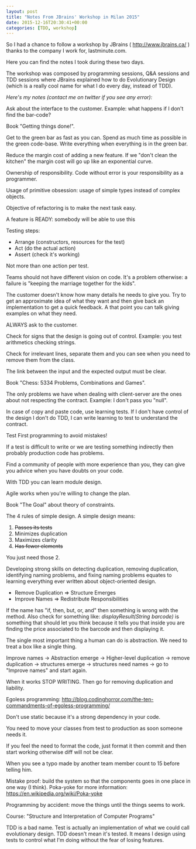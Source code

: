 ```yaml
---
layout: post
title: "Notes From JBrains' Workshop in Milan 2015"
date: 2015-12-16T20:30:41+00:00
categories: [TDD, workshop]
---
```


So I had a chance to follow a workshop by JBrains ( <http://www.jbrains.ca/> )
thanks to the company I work for, lastminute.com.

Here you can find the notes I took during these two days.

The workshop was composed by programming sessions, Q&A sessions and TDD sessions
where JBrains explained how to do Evolutionary Design
(which is a really cool name for what I do every day, instead of TDD).

<!-- more -->

*Here's my notes (contact me on twitter if you see any error):*

Ask about the interface to the customer.
Example: what happens if I don't find the bar-code?

Book "Getting things done!".

Get to the green bar as fast as you can.
Spend as much time as possible in the
green code-base. Write everything when
everything is in the green bar.

Reduce the margin cost of adding a new feature.
If we "don't clean the kitchen" the margin cost
will go up like an exponential curve.

Ownership of responsibility. Code without error
is your responsibility as a programmer.

Usage of primitive obsession: usage of simple
types instead of complex objects.

Objective of refactoring is to make the next
task easy.

A feature is READY: somebody will be able to use this

Testing steps:

* Arrange (constructors, resources for the test)
* Act (do the actual action)
* Assert (check it's working)

Not more than one action per test.

Teams should not have different vision on code.
It's a problem otherwise: a failure is "keeping the marriage together for the kids".

The customer doesn't know how many details
he needs to give you. Try to get an approximate
idea of what they want and then give back an implementation
to get a quick feedback. A that point you can talk
giving examples on what they need.

ALWAYS ask to the customer.

Check for signs that the design is going out of control.
Example: you test arithmetics checking strings.

Check for irrelevant lines, separate them and you
can see when you need to remove them from the class.

The link between the input and the expected output
must be clear.

Book "Chess: 5334 Problems, Combinations and Games".

The only problems we have when dealing with client-server are
the ones about not respecting the contract.
Example: I don't pass you "null".

In case of copy and paste code, use learning tests.
If I don't have control of the design I don't do TDD,
I can write learning to test to understand the
contract.

Test First programming to avoid mistakes!

If a test is difficult to write or we are testing something indirectly
then probably production code has problems.

Find a community of people with more experience than you,
they can give you advice when you have doubts on your code.

With TDD you can learn module design.

Agile works when you're willing to change the plan.

Book "The Goal" about theory of constraints.

The 4 rules of simple design.
A simple design means:

1. <del>Passes its tests</del>
2. Minimizes duplication
3. Maximizes clarity
4. <del>Has fewer elements</del>

You just need those 2.

Developing strong skills on detecting duplication,
removing duplication, identifying naming problems,
and fixing naming problems equates to learning
everything ever written about object-oriented
design.

- Remove Duplication => Structure Emerges
- Improve Names => Redistribute Responsibilities

If the name has "if, then, but, or, and" then
something is wrong with the method. Also check for
something like: *displayResult(String barcode)* is something
that should let you think because it tells you that inside
you are finding the price associated to the barcode and
then displaying it.

The single most important thing a human can do is
abstraction. We need to treat a box like a single thing.

Improve names -> Abstraction emerge ->
Higher-level duplication -> remove duplication ->
structures emerge -> structures need names
-> go to "Improve names" and start again.

When it works STOP WRITING. Then go for removing
duplication and liability.

Egoless programming: <http://blog.codinghorror.com/the-ten-commandments-of-egoless-programming/>

Don't use static because it's a strong dependency
in your code.

You need to move your classes from test to
production as soon someone needs it.

If you feel the need to format the code, just
format it then commit and then start working
otherwise diff will not be clear.

When you see a typo made by another team
member count to 15 before telling him.

Mistake proof: build the system so that the
components goes in one place in one way (I think).
Poka-yoke for more information: <https://en.wikipedia.org/wiki/Poka-yoke>

Programming by accident: move the things until
the things seems to work.

Course: "Structure and Interpretation of
Computer Programs"

TDD is a bad name. Test is actually an implementation of what we could call evolutionary design.
TDD doesn't mean it's tested. It means I design using tests to control what I'm doing without the fear of losing features.

